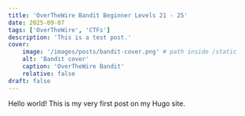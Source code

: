 ```yaml
---
title: 'OverTheWire Bandit Beginner Levels 21 - 25'
date: 2025-09-07
tags: ['OverTheWire', 'CTFs']
description: 'This is a test post.'
cover:
    image: '/images/posts/bandit-cover.png' # path inside /static
    alt: 'Bandit cover'
    caption: 'OverTheWire Bandit'
    relative: false
draft: false
---
```


Hello world! This is my very first post on my Hugo site.
